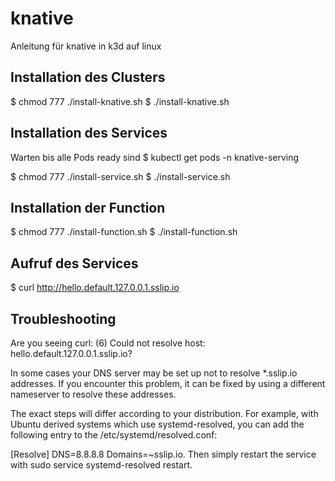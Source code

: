 # knative
Anleitung für knative in k3d auf linux

## Installation des Clusters
$ chmod 777 ./install-knative.sh
$ ./install-knative.sh

## Installation des Services
Warten bis alle Pods ready sind
$ kubectl get pods -n knative-serving

$ chmod 777 ./install-service.sh
$ ./install-service.sh

## Installation der Function
$ chmod 777 ./install-function.sh
$ ./install-function.sh

## Aufruf des Services
$ curl http://hello.default.127.0.0.1.sslip.io

## Troubleshooting
Are you seeing curl: (6) Could not resolve host: hello.default.127.0.0.1.sslip.io?

In some cases your DNS server may be set up not to resolve *.sslip.io addresses. If you encounter this problem, it can be fixed by using a different nameserver to resolve these addresses.

The exact steps will differ according to your distribution. For example, with Ubuntu derived systems which use systemd-resolved, you can add the following entry to the /etc/systemd/resolved.conf:

[Resolve]
DNS=8.8.8.8
Domains=~sslip.io.
Then simply restart the service with sudo service systemd-resolved restart.